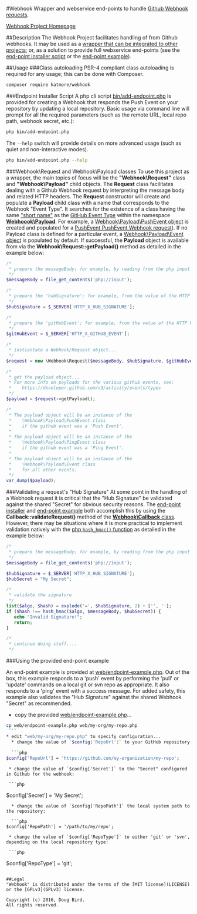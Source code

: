 #Webhook
Wrapper and webservice end-points to handle [Github Webhook requests](https://developer.github.com/webhooks/).

[Webhook Project Homepage](https://github.com/katmore/webhook)

##Description
The Webhook Project facilitates handling of from Github webhooks. It may be used as a [wrapper that can be integrated to other projects](#webhookrequest-and-webhookpayload-classes); or, as a solution to provide full webservice end-points (see the [end-point installer script](#endpoint-installer-script) or the [end-point example](#using-the-provided-end-point-example)).

##Usage
###Class autoloading
PSR-4 compliant class autoloading is required for any usage; this can be done with Composer.
  ```bash
composer require katmore/webhook
  ```

###Endpoint Installer Script
A php cli script [bin/add-endpoint.php](bin/add-endpoint.php) is provided for creating a Webhook that responds the Push Event on your repository by updating a local repository. Basic usage via command line will prompt for all the required parameters (such as the remote URL, local repo path, webhook secret, etc.):
```bash
php bin/add-endpoint.php
```
The `--help` switch will provide details on more advanced usage (such as quiet and non-interactive modes).
```bash
php bin/add-endpoint.php --help
```

###Webhook\Request and Webhook\Payload classes
To use this project as a wrapper, the main topics of focus will be the **"Webhook\Request"** class and **"Webhook\Payload"** child objects. The **Request** class facilitates dealing with a Github Webhook request by interpreting the message body and related HTTP headers. The **Request** constructor will create and populate a **Payload** child class with a name that corresponds to the Webhook "Event Type". It searches for the existence of a class having the same ["short name"](http://php.net/manual/en/reflectionclass.getshortname.php) as the [GitHub Event Type](https://developer.github.com/v3/activity/events/types) within the namespace [**Webhoook\Payload**](src/Payload). For example, a [Webhook\Payload\PushEvent object](src/Payload/PushEvent.php) is created and populated for a [PushEvent PushEvent Webhook request](https://developer.github.com/v3/activity/events/types/#pushevent)). If no Payload class is defined for a particular event, a [Webhook\Payload\Event object](src/Payload/Event.php) is populated by default. If successful, the **Payload** object is available from via the **Webhook\Request::getPayload()** method as detailed in the example below:

```php
/*
 * prepare the messageBody; for example, by reading from the php input stream
 */
$messageBody = file_get_contents('php://input');

/*
 * prepare the 'hubSignature'; for example, from the value of the HTTP header 'HTTP_X_HUB_SIGNATURE'
 */
$hubSignature = $_SERVER['HTTP_X_HUB_SIGNATURE'];

/*
 * prepare the 'gitHubEvent'; for example, from the value of the HTTP header 'HTTP_X_GITHUB_EVENT'
 */
$gitHubEvent = $_SERVER['HTTP_X_GITHUB_EVENT'];

/*
 * instiantate a Webhook/Request object...
 */
$request = new \Webhook\Request($messageBody, $hubSignature, $gitHubEvent);

/*
 * get the payload object...
 * For more info on payloads for the various github events, see:
 *    https://developer.github.com/v3/activity/events/types
 */
$payload = $request->getPayload();

/*
 * The payload object will be an instance of the 
 *    \Webhook\Payload\PushEvent class
 *    if the github event was a 'Push Event'.
 *  
 * The payload object will be an instance of the 
 *    \Webhook\Payload\PingEvent class
 *    if the github event was a 'Ping Event'.
 *
 * The payload object will be an instance of the 
 *    \Webhook\Payload\Event class
 *    for all other events.
 */
var_dump($payload);
```
###Validating a request's "Hub Signature"
At some point in the handling of a Webhook request it is critical that the "Hub Signature" be validated against the shared "Secret" for obvious security reasons. The [end-point installer](#endpoint-installer-script) and [end-point example](#endpoint-installer-script) both accomplish this by using the **Callback::validateRequest()** method of the [**Webhook\Callback** class](src/Callback.php). However, there may be situations where it is more practical to implement validation natively with the [php `hash_hmac()` function](http://php.net/manual/en/function.hash-hmac.php) as detailed in the example below:

```php
/*
 * prepare the messageBody; for example, by reading from the php input stream
 */
$messageBody = file_get_contents('php://input');

$hubSignature = $_SERVER['HTTP_X_HUB_SIGNATURE'];
$hubSecret = "My Secret";

/*
 * validate the signature
 */
list($algo, $hash) = explode('=', $hubSignature, 2) + ['', ''];
if ($hash !== hash_hmac($algo, $messageBody, $hubSecret)) {
   echo "Invalid Signature!";
   return;
}

/*
 * continue doing stuff....
 */
```

###Using the provided end-point example

An end-point example is provided at [web/endpoint-example.php](web/endpoint-example.php). Out of the box, this example responds to a 'push' event by performing the 'pull' or 'update' commands on a local git or svn repo as appropriate. It also responds to a 'ping' event with a success message. For added safety, this example also validates the "Hub Signature" against the shared Webhook "Secret" as recommended.

   * copy the provided [web/endpoint-example.php](web/endpoint-example.php)...
   
   ```bash
cp web/endpoint-example.php web/my-org/my-repo.php
    ```
   * edit "web/my-org/my-repo.php" to specify configuration...
     * change the value of `$config['RepoUrl']` to your GitHub repository URL:
     
     ```php
$config['RepoUrl'] = 'https://github.com/my-organization/my-repo';
   ```
     * change the value of `$config['Secret']` to the "Secret" configured in Github for the webhook:
     
     ```php
$config['Secret'] = 'My Secret';
   ```
     * change the value of `$config['RepoPath']` the local system path to the repository:
     
     ```php
$config['RepoPath'] = '/path/to/my/repo';
   ```
     * change the value of `$config['RepoType']` to either 'git' or 'svn', depending on the local repository type:
     
     ```php
$config['RepoType'] = 'git';
   ```

##Legal
"Webhook" is distributed under the terms of the [MIT license](LICENSE) or the [GPLv3](GPLv3) license.

Copyright (c) 2016, Doug Bird.
All rights reserved.
